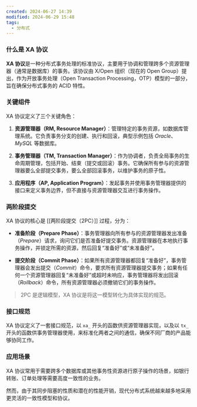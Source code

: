 ```yaml
---
created: 2024-06-27 14:39
modified: 2024-06-29 15:48
tags:
  - 分布式
---
```


### 什么是 XA 协议

**XA 协议**是一种分布式事务处理的标准协议，主要用于协调和管理跨多个资源管理器（通常是数据库）的事务。该协议由 X/Open 组织（现在的 Open Group）提出，作为开放事务处理（Open Transaction Processing，OTP）模型的一部分，旨在确保分布式事务的 ACID 特性。

### 关键组件

XA 协议定义了三个关键角色：

1. **资源管理器（RM, Resource Manager）**：管理特定的事务资源，如数据库管理系统。它负责事务分支的创建、执行和回滚，典型示例包括 *Oracle*、*MySQL* 等数据库。
    
2. **事务管理器（TM, Transaction Manager）**：作为协调者，负责全局事务的生命周期管理，包括开始、结束（提交或回滚）事务。它确保所有参与的资源管理器要么全部提交事务，要么全部回滚事务，以维护事务的原子性。
    
3. **应用程序（AP, Application Program）**：发起事务并使用事务管理器提供的接口来定义事务边界，但不直接与资源管理器交互进行事务操作。

### 两阶段提交

XA 协议的核心是 [[两阶段提交（2PC）]] 过程，分为：

- **准备阶段（Prepare Phase）**：事务管理器向所有参与的资源管理器发出准备（*Prepare*）请求，询问它们是否准备好提交事务。资源管理器在本地执行事务操作，并锁定所需的资源，然后回复“准备好”或“未准备好”。
    
- **提交阶段（Commit Phase）**：如果所有资源管理器都回复“准备好”，事务管理器会发出提交（*Commit*）命令，要求所有资源管理器提交事务；如果有任何一个资源管理器回复“未准备好”或超时未响应，事务管理器将发出回滚（*Rollback*）命令，所有资源管理器必须撤销它们的事务操作。

> 2PC 是逻辑模型，XA 协议是将这一模型转化为具体实现的规范。

### 接口规范

XA 协议定义了一套接口规范，以 `xa_` 开头的函数供资源管理器实现，以及以 `tx_` 开头的函数供事务管理器使用，来标准化两者之间的通信，确保不同厂商的产品能够协同工作。

### 应用场景

XA 协议常用于需要跨多个数据库或其他事务性资源进行原子操作的场景，如银行转账、订单处理等需要高度一致性的业务。

然而，由于其同步阻塞的性质和潜在的性能开销，现代分布式系统越来越多地采用更灵活的一致性模型和协议。
